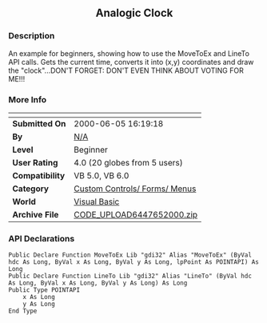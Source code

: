 ﻿<div align="center">

## Analogic Clock


</div>

### Description

An example for beginners, showing how to use the MoveToEx and LineTo API calls. Gets the current time, converts it into (x,y) coordinates and draw the "clock"...DON'T FORGET: DON'T EVEN THINK ABOUT VOTING FOR ME!!!
 
### More Info
 


<span>             |<span>
---                |---
**Submitted On**   |2000-06-05 16:19:18
**By**             |[N/A](https://github.com/Planet-Source-Code/PSCIndex/blob/master/ByAuthor/empty.md)
**Level**          |Beginner
**User Rating**    |4.0 (20 globes from 5 users)
**Compatibility**  |VB 5\.0, VB 6\.0
**Category**       |[Custom Controls/ Forms/  Menus](https://github.com/Planet-Source-Code/PSCIndex/blob/master/ByCategory/custom-controls-forms-menus__1-4.md)
**World**          |[Visual Basic](https://github.com/Planet-Source-Code/PSCIndex/blob/master/ByWorld/visual-basic.md)
**Archive File**   |[CODE\_UPLOAD6447652000\.zip](https://github.com/Planet-Source-Code/analogic-clock__1-8643/archive/master.zip)

### API Declarations

```
Public Declare Function MoveToEx Lib "gdi32" Alias "MoveToEx" (ByVal hdc As Long, ByVal x As Long, ByVal y As Long, lpPoint As POINTAPI) As Long
Public Declare Function LineTo Lib "gdi32" Alias "LineTo" (ByVal hdc As Long, ByVal x As Long, ByVal y As Long) As Long
Public Type POINTAPI
    x As Long
    y As Long
End Type
```





